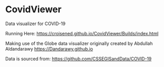 # CovidViewer
Data visualizer for COVID-19

Running Here: https://croisened.github.io/CovidViewer/Builds/index.html

Making use of the Globe data visualizer originally created by Abdullah Aldandarawy
https://Dandarawy.github.io

Data is sourced from:  https://github.com/CSSEGISandData/COVID-19


